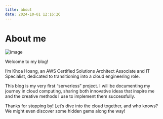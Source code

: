 ```yaml
---
title: about
date: 2024-10-01 12:16:26
---
```

# About me

![image](https://s3.amazonaws.com/blog.khoah.net/images/ava.jpg)

Welcome to my blog! 

I’m Khoa Hoang, an AWS Certified Solutions Architect Associate and IT Specialist, dedicated to transitioning into a cloud engineering role.

This blog is my very first “serverless” project. I will be documenting my journey in cloud computing, sharing both innovative ideas that inspire me and the creative methods I use to implement them successfully.

Thanks for stopping by! Let’s dive into the cloud together, and who knows? We might even discover some hidden gems along the way!